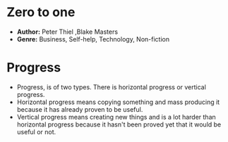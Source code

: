 # Zero to one
- **Author:** Peter Thiel ,Blake Masters
- **Genre:** Business, Self-help, Technology, Non-fiction

# Progress
- Progress, is of two types. There is horizontal progress or vertical progress. 
- Horizontal progress means copying something and mass producing it because it has already proven to be useful.
- Vertical progress means creating new things and is a lot harder than horizontal progress because it hasn't been proved yet that it would be useful or not.